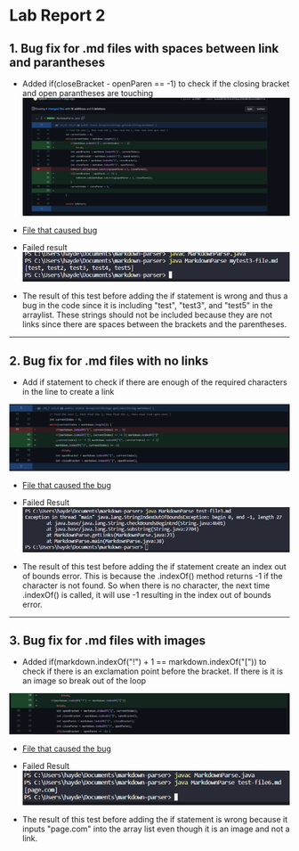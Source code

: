 # Lab Report 2

## 1. Bug fix for .md files with spaces between link and parantheses
- Added if(closeBracket - openParen == -1) to check if the closing bracket and open parantheses are touching
![Image](bug-fix.PNG)
- [File that caused bug](https://hpdinh.github.io/cse15l-lab-reports/mytest3-file.md)
- Failed result
![Image](bug-fix1-fail.PNG)

- The result of this test before adding the if statement is wrong and thus a bug in the code since it is including "test", "test3", and "test5"  in the arraylist. These strings should not be included because they are not links since there are spaces between the brackets and the parentheses. 

***
## 2. Bug fix for .md files with no links

- Add if statement to check if there are enough of the required characters in the line to create a link

![Image](bug-fix2.PNG)

- [File that caused the bug](https://hpdinh.github.io/cse15l-lab-reports/test-file3.md)

- Failed Result
![Image](bug-fix2-fail.PNG)

- The result of this test before adding the if statement create an index out of bounds error. This is because the     .indexOf() method returns -1 if the character is not found. So when there is no character, the next time .indexOf() is called, it will use -1 resulting in the index out of bounds error.

***

## 3. Bug fix for .md files with images

- Added if(markdown.indexOf("!") + 1 == markdown.indexOf("[")) to check if there is an exclamation point before the bracket. If there is it is an image so break out of the loop

![Image](bug-fix3.PNG)

- [File that caused the bug](https://hpdinh.github.io/cse15l-lab-reports/test-file6.md)

- Failed Result
![Image](bug-fix3-fail.PNG)

- The result of this test before adding the if statement is wrong because it inputs "page.com" into the array list even though it is an image and not a link. 

